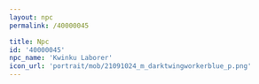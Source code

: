 ```yaml
---
layout: npc
permalink: /40000045

title: Npc
id: '40000045'
npc_name: 'Kwinku Laborer'
icon_url: 'portrait/mob/21091024_m_darktwingworkerblue_p.png'
---
```

